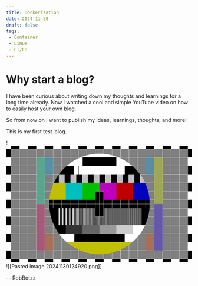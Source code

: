 ```yaml
---
title: Dockerization
date: 2024-11-28
draft: false
tags:
 - Container
 - Linux
 - CI/CD
---
```

# Why start a blog?

I have been curious about writing down my thoughts and learnings for a long time already. Now I watched a cool and simple YouTube video on how to easily host your own blog.

So from now on I want to publish my ideas, learnings, thoughts, and more!

This is my first test-blog. 

!![Image Description](/images/Pasted%20image%2020241130124029.png)
![[Pasted image 20241130124920.png]]


-- RobBotzz
